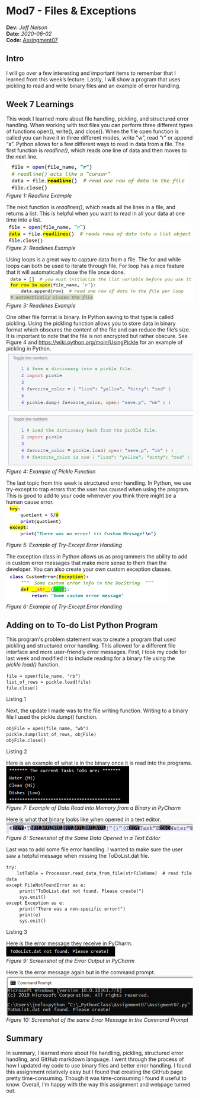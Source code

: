 # Mod7 - Files & Exceptions
**Dev:** *Jeff Nelson*  
**Date:** *2020-06-02*  
**Code:** [Assingment07](../Assigment07.py)

## Intro  
I will go over a few interesting and important items to remember that I learned from this week’s lecture. Lastly, I will show a program that uses pickling to read and write binary files and an example of error handling. 

## Week 7 Learnings
This week I learned more about file handling, pickling, and structured error handling. When working with text files you can perform three different types of functions open(), write(), and close(). When the file open function is called you can have it in three different modes, write “w”, read “r” or append “a”. Python allows for a few different ways to read in data from a file. The first function is *readline()*, which reads one line of data and then moves to the next line. 
![Readline Example](Fig%201.jpg "Readline Example")    
*Figure 1: Readline Example*

The next function is *readlines()*, which reads all the lines in a file, and returns a list. This is helpful when you want to read in all your data at one time into a list.    
![Readlines Example](Fig%202.png "Readlines Example")      
*Figure 2: Readlines Example*

Using loops is a great way to capture data from a file. The for and while loops can both be used to iterate through file. For loop has a nice feature that it will automatically close the file once done.
![Read File For Loop Example](Fig%203.jpg "Read File For Loop Example")     
*Figure 3: Readlines Example*

One other file format is binary. In Python saving to that type is called pickling. Using the pickling function allows you to store data in binary format which obscures the content of the file and can reduce the file’s size. It is important to note that the file is not encrypted but rather obscure. See Figure 4 and https://wiki.python.org/moin/UsingPickle for an example of pickling in Python.    
![Example of Pickle Function](fig%204.png "Example of Pickle Function")    
*Figure 4: Example of Pickle Function*

The last topic from this week is structured error handling. In Python, we use try-except to trap errors that the user has caused when using the program. This is good to add to your code whenever you think there might be a human cause error.  
![Example of Try-Except Error Handling](fig5.png "Example of Try-Except Error Handling")    
*Figure 5: Example of Try-Except Error Handling*

The exception class in Python allows us as programmers the ability to add in custom error messages that make more sense to them than the developer.  You can also create your own custom exception classes.   
![Example of Custom Error Message Class](fig6.png "Example of Custom Error Message Class")    
*Figure 6: Example of Try-Except Error Handling*

## Adding on to To-do List Python Program

This program's problem statement was to create a program that used pickling and structured error handling. This allowed for a different file interface and more user-friendly error messages.
First, I took my code for last week and modified it to include reading for a binary file using the *pickle.load()* function. 
```
file = open(file_name, "rb")
list_of_rows = pickle.load(file)
file.close()
```
Listing 1   

Next, the update I made was to the file writing function. Writing to a binary file I used the pickle.dump() function.   
```
objFile = open(file_name, "wb")
pickle.dump(list_of_rows, objFile)
objFile.close()
```    
Listing 2

Here is an example of what is in the binary once it is read into the programs.   
![Example of Data Read into Memory from a Binary in PyCharm](fig7.png "Example of Data Read into Memory from a Binary in PyCharm")    
*Figure 7: Example of Data Read into Memory from a Binary in PyCharm*   

Here is what that binary looks like when opened in a text editor.   
![Screenshot of the Same Data Opened in a Text Editor](fig8.png "Screenshot of the Same Data Opened in a Text Editor")    
*Figure 8: Screenshot of the Same Data Opened in a Text Editor*     

Last was to add some file error handling. I wanted to make sure the user saw a helpful message when missing the ToDoList.dat file.   
```
try:
    lstTable = Processor.read_data_from_file(strFileName)  # read file data
except FileNotFoundError as e:
     print("ToDoList.dat not found. Please create!")
     sys.exit()
except Exception as e:
     print("There was a non-specific error!")
     print(e)
     sys.exit()
```
Listing 3

Here is the error message they receive in PyCharm.    
![Screenshot of the Error Output in PyCharm](fig9.png "Screenshot of the Error Output in PyCharm")    
*Figure 9: Screenshot of the Error Output in PyCharm*     

Here is the error message again but in the command prompt.  
![Screenshot of the same Error Message in the Command Prompt](fig10.png "Screenshot of the same Error Message in the Command Prompt")    
*Figure 10: Screenshot of the same Error Message in the Command Prompt*  

## Summary
In summary, I learned more about file handling, pickling, structured error handling, and GitHub markdown language. I went through the process of how I updated my code to use binary files and better error handling. I found this assignment relatively easy but I found that creating the GitHub page pretty time-consuming. Though it was time-consuming I found it useful to know. Overall, I’m happy with the way this assignment and webpage turned out. 
